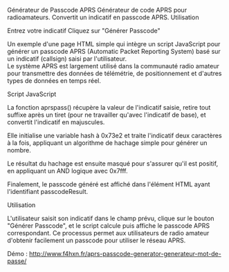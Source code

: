 Générateur de Passcode APRS
Générateur de code APRS pour radioamateurs. Convertit un indicatif en passcode APRS.
Utilisation

Entrez votre indicatif
Cliquez sur "Générer Passcode"


Un exemple d'une page HTML simple qui intègre un script JavaScript pour générer un passcode APRS (Automatic Packet Reporting System) basé sur un indicatif (callsign) saisi par l'utilisateur. 
<br>
Le système APRS est largement utilisé dans la communauté radio amateur pour transmettre des données de télémétrie, de positionnement et d'autres types de données en temps réel.
<br>

Script JavaScript

La fonction aprspass() récupère la valeur de l'indicatif saisie, retire tout suffixe après un tiret (pour ne travailler qu'avec l'indicatif de base), et convertit l'indicatif en majuscules.

Elle initialise une variable hash à 0x73e2 et traite l'indicatif deux caractères à la fois, appliquant un algorithme de hachage simple pour générer un nombre.

Le résultat du hachage est ensuite masqué pour s'assurer qu'il est positif, en appliquant un AND logique avec 0x7fff.

Finalement, le passcode généré est affiché dans l'élément HTML ayant l'identifiant passcodeResult.

Utilisation

L'utilisateur saisit son indicatif dans le champ prévu, clique sur le bouton "Générer Passcode", et le script calcule puis affiche le passcode APRS correspondant. Ce processus permet aux utilisateurs de radio amateur d'obtenir facilement un passcode pour utiliser le réseau APRS.

Démo : http://www.f4hxn.fr/aprs-passcode-generator-generateur-mot-de-passe/

